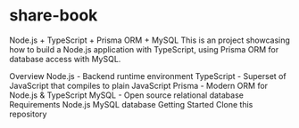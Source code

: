 # share-book
Node.js + TypeScript + Prisma ORM + MySQL 
This is an project showcasing how to build a Node.js application with TypeScript, using Prisma ORM for database access with MySQL.

Overview
Node.js - Backend runtime environment
TypeScript - Superset of JavaScript that compiles to plain JavaScript
Prisma - Modern ORM for Node.js & TypeScript
MySQL - Open source relational database
Requirements
Node.js
MySQL database
Getting Started
Clone this repository
<!---->
